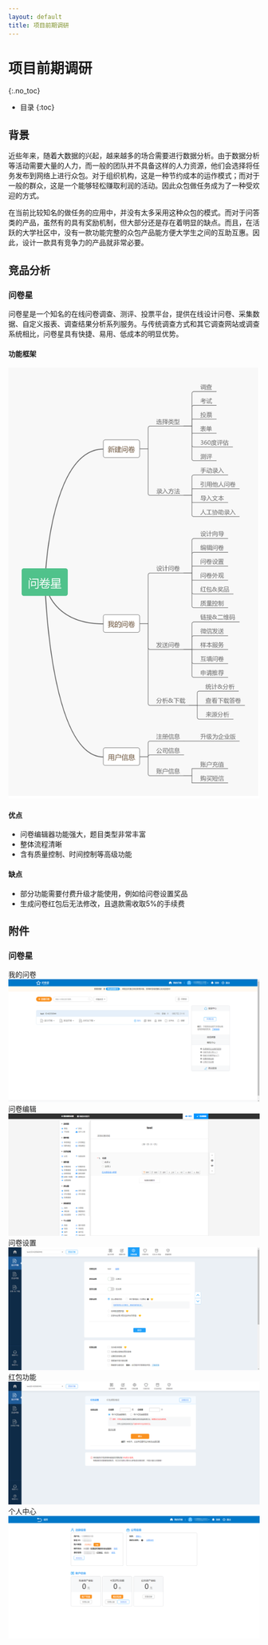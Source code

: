 ```yaml
---
layout: default
title: 项目前期调研
---
```


# 项目前期调研
{:.no_toc}

* 目录
{:toc}

## 背景

近些年来，随着大数据的兴起，越来越多的场合需要进行数据分析。由于数据分析等活动需要大量的人力，而一般的团队并不具备这样的人力资源，他们会选择将任务发布到网络上进行众包。对于组织机构，这是一种节约成本的运作模式；而对于一般的群众，这是一个能够轻松赚取利润的活动。因此众包做任务成为了一种受欢迎的方式。

在当前比较知名的做任务的应用中，并没有太多采用这种众包的模式。而对于问答类的产品，虽然有的具有奖励机制，但大部分还是存在着明显的缺点。而且，在活跃的大学社区中，没有一款功能完整的众包产品能方便大学生之间的互助互惠。因此，设计一款具有竞争力的产品就非常必要。

## 竞品分析

### 问卷星

问卷星是一个知名的在线问卷调查、测评、投票平台，提供在线设计问卷、采集数据、自定义报表、调查结果分析系列服务。与传统调查方式和其它调查网站或调查系统相比，问卷星具有快捷、易用、低成本的明显优势。

#### 功能框架

![](image/wjx.png)

#### 优点
* 问卷编辑器功能强大，题目类型非常丰富
* 整体流程清晰
* 含有质量控制、时间控制等高级功能

#### 缺点
* 部分功能需要付费升级才能使用，例如给问卷设置奖品
* 生成问卷红包后无法修改，且退款需收取5%的手续费


## 附件

### 问卷星
我的问卷
![](image/wjx1.png)
问卷编辑
![](image/wjx2.png)
问卷设置
![](image/wjx3.png)
红包功能
![](image/wjx4.png)
个人中心
![](image/wjx5.png)